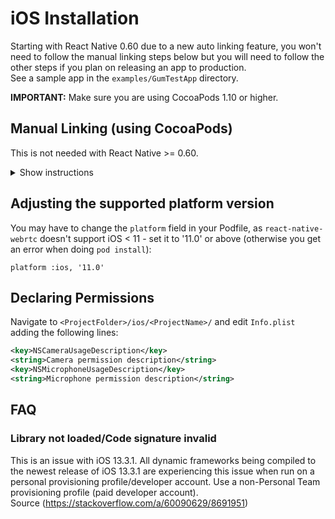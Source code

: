 # iOS Installation

Starting with React Native 0.60 due to a new auto linking feature, you won't need to follow the manual linking steps below but you
will need to follow the other steps if you plan on releasing an app to production.  
See a sample app in the `examples/GumTestApp` directory.  

**IMPORTANT:** Make sure you are using CocoaPods 1.10 or higher.  

## Manual Linking (using CocoaPods)

This is not needed with React Native >= 0.60.

<details>
<summary>Show instructions</summary>

You can use the included podspec in your Podfile to take care of all dependencies.  
Include in the Podfile in your react-native ios directory:

```
pod 'react-native-webrtc', :path => '../node_modules/react-native-webrtc'
```

</details>

## Adjusting the supported platform version

You may have to change the `platform` field in your Podfile, as `react-native-webrtc` doesn't support iOS < 11 - set it to '11.0' or above (otherwise you get an error when doing `pod install`):

```
platform :ios, '11.0'
```

## Declaring Permissions

Navigate to `<ProjectFolder>/ios/<ProjectName>/` and edit `Info.plist` adding the following lines:

```xml
<key>NSCameraUsageDescription</key>
<string>Camera permission description</string>
<key>NSMicrophoneUsageDescription</key>
<string>Microphone permission description</string>
```

## FAQ

### Library not loaded/Code signature invalid

This is an issue with iOS 13.3.1. All dynamic frameworks being compiled to the newest release of iOS 13.3.1 are experiencing this issue when run on a personal provisioning profile/developer account. Use a non-Personal Team provisioning profile (paid developer account).  
Source (https://stackoverflow.com/a/60090629/8691951)